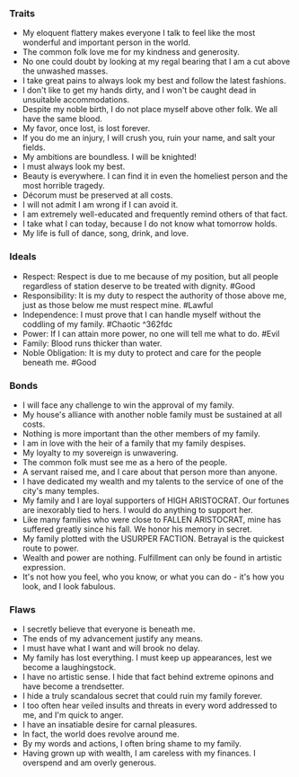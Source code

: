 
### Traits
- My eloquent flattery makes everyone I talk to feel like the most wonderful and important person in the world.
- The common folk love me for my kindness and generosity.
- No one could doubt by looking at my regal bearing that I am a cut above the unwashed masses.
- I take great pains to always look my best and follow the latest fashions.
- I don't like to get my hands dirty, and I won't be caught dead in unsuitable accommodations.
- Despite my noble birth, I do not place myself above other folk. We all have the same blood.
- My favor, once lost, is lost forever.
- If you do me an injury, I will crush you, ruin your name, and salt your fields.
- My ambitions are boundless. I will be knighted!
- I must always look my best.
- Beauty is everywhere. I can find it in even the homeliest person and the most horrible tragedy.
- Décorum must be preserved at all costs.
- I will not admit I am wrong if I can avoid it.
- I am extremely well-educated and frequently remind others of that fact.
- I take what I can today, because I do not know what tomorrow holds.
- My life is full of dance, song, drink, and love.
### Ideals
- Respect: Respect is due to me because of my position, but all people regardless of station deserve to be treated with dignity. #Good
- Responsibility: It is my duty to respect the authority of those above me, just as those below me must respect mine. #Lawful
- Independence: I must prove that I can handle myself without the coddling of my family. #Chaotic ^362fdc
- Power: If I can attain more power, no one will tell me what to do. #Evil
- Family: Blood runs thicker than water.
- Noble Obligation: It is my duty to protect and care for the people beneath me. #Good

### Bonds
- I will face any challenge to win the approval of my family.
- My house's alliance with another noble family must be sustained at all costs.
- Nothing is more important than the other members of my family.
- I am in love with the heir of a family that my family despises.
- My loyalty to my sovereign is unwavering.
- The common folk must see me as a hero of the people.
- A servant raised me, and I care about that person more than anyone.
- I have dedicated my wealth and my talents to the service of one of the city's many temples.
- My family and I are loyal supporters of HIGH ARISTOCRAT. Our fortunes are inexorably tied to hers. I would do anything to support her.
- Like many families who were close to FALLEN ARISTOCRAT, mine has suffered greatly since his fall. We honor his memory in secret.
- My family plotted with the USURPER FACTION. Betrayal is the quickest route to power.
- Wealth and power are nothing. Fulfillment can only be found in artistic expression.
- It's not how you feel, who you know, or what you can do - it's how you look, and I look fabulous.

### Flaws
- I secretly believe that everyone is beneath me.
- The ends of my advancement justify any means.
- I must have what I want and will brook no delay.
- My family has lost everything. I must keep up appearances, lest we become a laughingstock.
- I have no artistic sense. I hide that fact behind extreme opinons and have become a trendsetter.
- I hide a truly scandalous secret that could ruin my family forever.
- I too often hear veiled insults and threats in every word addressed to me, and I'm quick to anger.
- I have an insatiable desire for carnal pleasures.
- In fact, the world does revolve around me.
- By my words and actions, I often bring shame to my family.
- Having grown up with wealth, I am careless with my finances. I overspend and am overly generous.
